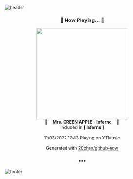 ![header](https://capsule-render.vercel.app/api?type=wave&height=170&section=header&text=Hi.%20I'm%20SHIFT&fontColor=090707&fontAlignX=45&fontAlignY=65&fontSize=100)

<h3 align="center">🎵 Now Playing... 🎵</h3>
<p align="center">
  <a href="https://music.youtube.com/watch?v=wNjvuRZtQeI">
    <img width="300" src="https://lh3.googleusercontent.com/GHVNMErvs-zTlvWUNiruGcL8wg7qLiAXdYOCefn8cg7Zm-z7pqj6vk6LwnokvsRKxvmccrVA8KPvdik">
  </a>
  <br>
  🎵&nbsp&nbsp&nbsp <b>Mrs. GREEN APPLE - Inferno</b> &nbsp&nbsp&nbsp🎵
  <br>
  included in <b>[ Inferno ]</b>
  
  <br />
  <br />
  11/03/2022 17:43 Playing on YTMusic
  <br />
  <br />
  Generated with <a href="https://github.com/20chan/github-now">20chan/github-now</a>
</p>

<h3 align="center">•••</h3>

![footer](https://capsule-render.vercel.app/api?type=wave&height=150&section=footer)
